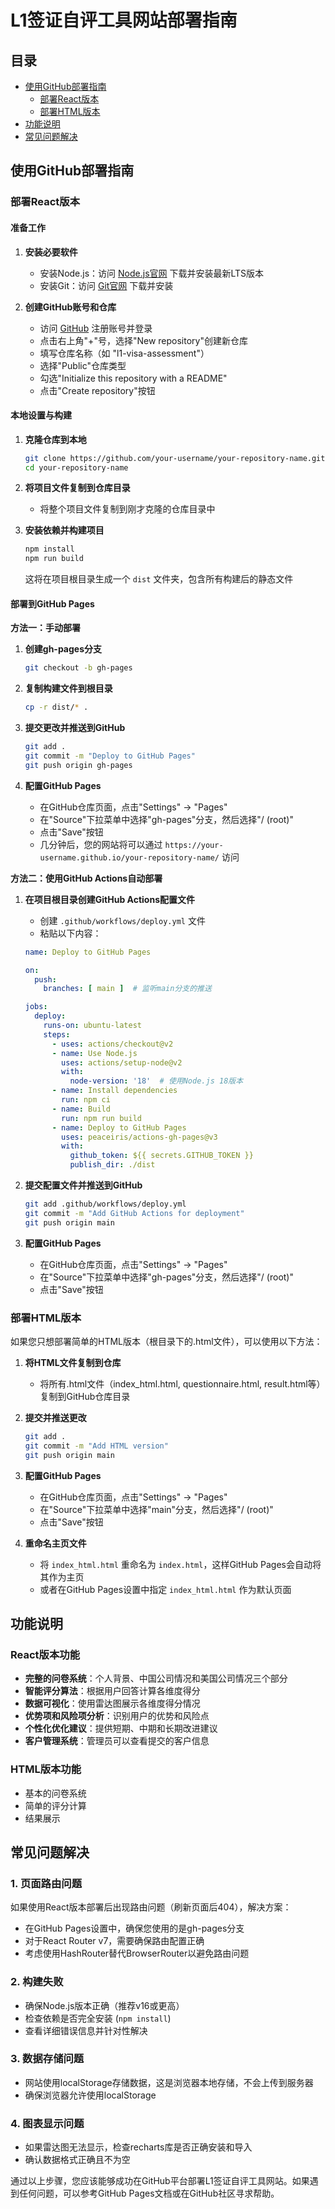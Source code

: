 # L1签证自评工具网站部署指南

## 目录
- [使用GitHub部署指南](#使用github部署指南)
  - [部署React版本](#部署react版本)
  - [部署HTML版本](#部署html版本)
- [功能说明](#功能说明)
- [常见问题解决](#常见问题解决)

## 使用GitHub部署指南

### 部署React版本

#### 准备工作
1. **安装必要软件**
   - 安装Node.js：访问 [Node.js官网](https://nodejs.org/) 下载并安装最新LTS版本
   - 安装Git：访问 [Git官网](https://git-scm.com/) 下载并安装

2. **创建GitHub账号和仓库**
   - 访问 [GitHub](https://github.com/) 注册账号并登录
   - 点击右上角"+"号，选择"New repository"创建新仓库
   - 填写仓库名称（如 "l1-visa-assessment"）
   - 选择"Public"仓库类型
   - 勾选"Initialize this repository with a README"
   - 点击"Create repository"按钮

#### 本地设置与构建
1. **克隆仓库到本地**
   ```bash
   git clone https://github.com/your-username/your-repository-name.git
   cd your-repository-name
   ```

2. **将项目文件复制到仓库目录**
   - 将整个项目文件复制到刚才克隆的仓库目录中

3. **安装依赖并构建项目**
   ```bash
   npm install
   npm run build
   ```
   这将在项目根目录生成一个 `dist` 文件夹，包含所有构建后的静态文件

#### 部署到GitHub Pages

**方法一：手动部署**
1. **创建gh-pages分支**
   ```bash
   git checkout -b gh-pages
   ```

2. **复制构建文件到根目录**
   ```bash
   cp -r dist/* .
   ```

3. **提交更改并推送到GitHub**
   ```bash
   git add .
   git commit -m "Deploy to GitHub Pages"
   git push origin gh-pages
   ```

4. **配置GitHub Pages**
   - 在GitHub仓库页面，点击"Settings" -> "Pages"
   - 在"Source"下拉菜单中选择"gh-pages"分支，然后选择"/ (root)"
   - 点击"Save"按钮
   - 几分钟后，您的网站将可以通过 `https://your-username.github.io/your-repository-name/` 访问

**方法二：使用GitHub Actions自动部署**
1. **在项目根目录创建GitHub Actions配置文件**
   - 创建 `.github/workflows/deploy.yml` 文件
   - 粘贴以下内容：
   ```yaml
   name: Deploy to GitHub Pages

   on:
     push:
       branches: [ main ]  # 监听main分支的推送

   jobs:
     deploy:
       runs-on: ubuntu-latest
       steps:
         - uses: actions/checkout@v2
         - name: Use Node.js
           uses: actions/setup-node@v2
           with:
             node-version: '18'  # 使用Node.js 18版本
         - name: Install dependencies
           run: npm ci
         - name: Build
           run: npm run build
         - name: Deploy to GitHub Pages
           uses: peaceiris/actions-gh-pages@v3
           with:
             github_token: ${{ secrets.GITHUB_TOKEN }}
             publish_dir: ./dist
   ```

2. **提交配置文件并推送到GitHub**
   ```bash
   git add .github/workflows/deploy.yml
   git commit -m "Add GitHub Actions for deployment"
   git push origin main
   ```

3. **配置GitHub Pages**
   - 在GitHub仓库页面，点击"Settings" -> "Pages"
   - 在"Source"下拉菜单中选择"gh-pages"分支，然后选择"/ (root)"
   - 点击"Save"按钮

### 部署HTML版本

如果您只想部署简单的HTML版本（根目录下的.html文件），可以使用以下方法：

1. **将HTML文件复制到仓库**
   - 将所有.html文件（index_html.html, questionnaire.html, result.html等）复制到GitHub仓库目录

2. **提交并推送更改**
   ```bash
   git add .
   git commit -m "Add HTML version"
   git push origin main
   ```

3. **配置GitHub Pages**
   - 在GitHub仓库页面，点击"Settings" -> "Pages"
   - 在"Source"下拉菜单中选择"main"分支，然后选择"/ (root)"
   - 点击"Save"按钮

4. **重命名主页文件**
   - 将 `index_html.html` 重命名为 `index.html`，这样GitHub Pages会自动将其作为主页
   - 或者在GitHub Pages设置中指定 `index_html.html` 作为默认页面

## 功能说明

### React版本功能
- **完整的问卷系统**：个人背景、中国公司情况和美国公司情况三个部分
- **智能评分算法**：根据用户回答计算各维度得分
- **数据可视化**：使用雷达图展示各维度得分情况
- **优势项和风险项分析**：识别用户的优势和风险点
- **个性化优化建议**：提供短期、中期和长期改进建议
- **客户管理系统**：管理员可以查看提交的客户信息

### HTML版本功能
- 基本的问卷系统
- 简单的评分计算
- 结果展示

## 常见问题解决

### 1. 页面路由问题
如果使用React版本部署后出现路由问题（刷新页面后404），解决方案：
- 在GitHub Pages设置中，确保您使用的是gh-pages分支
- 对于React Router v7，需要确保路由配置正确
- 考虑使用HashRouter替代BrowserRouter以避免路由问题

### 2. 构建失败
- 确保Node.js版本正确（推荐v16或更高）
- 检查依赖是否完全安装 (`npm install`)
- 查看详细错误信息并针对性解决

### 3. 数据存储问题
- 网站使用localStorage存储数据，这是浏览器本地存储，不会上传到服务器
- 确保浏览器允许使用localStorage

### 4. 图表显示问题
- 如果雷达图无法显示，检查recharts库是否正确安装和导入
- 确认数据格式正确且不为空

通过以上步骤，您应该能够成功在GitHub平台部署L1签证自评工具网站。如果遇到任何问题，可以参考GitHub Pages文档或在GitHub社区寻求帮助。